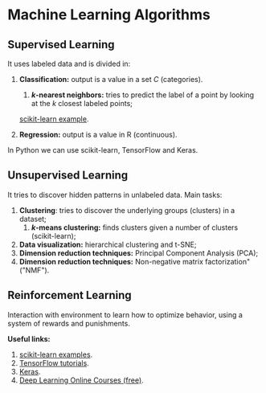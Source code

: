# Machine Learning Algorithms

## Supervised Learning
It uses labeled data and is divided in:
1. **Classification:** output is a value in a set *C* (categories).
	1. ***k*-nearest neighbors:** tries to predict the label of a point by looking at the *k* closest labeled points;

	[scikit-learn example](https://github.com/letyrobueno/Machine-Learning/blob/master/Supervised-Learning/Classification/scikitlearn_iris.py).

2. **Regression:** output is a value in R (continuous).

In Python we can use scikit-learn, TensorFlow and Keras.

## Unsupervised Learning
It tries to discover hidden patterns in unlabeled data. Main tasks:
1. **Clustering**: tries to discover the underlying groups (clusters) in a dataset;
	1. ***k*-means clustering:** finds clusters given a number of clusters (scikit-learn);
2. **Data visualization:** hierarchical clustering and t-SNE;
3. **Dimension reduction techniques:** Principal Component Analysis (PCA);
4. **Dimension reduction techniques:** Non-negative matrix factorization" ("NMF").

## Reinforcement Learning
Interaction with environment to learn how to optimize behavior, using a system of rewards and punishments.

**Useful links:**
1. [scikit-learn examples](https://scikit-learn.org/stable/auto_examples/index.html).
2. [TensorFlow tutorials](https://www.tensorflow.org/tutorials/).
3. [Keras](https://keras.io/).
4. [Deep Learning Online Courses (free)](https://www.fast.ai/).
